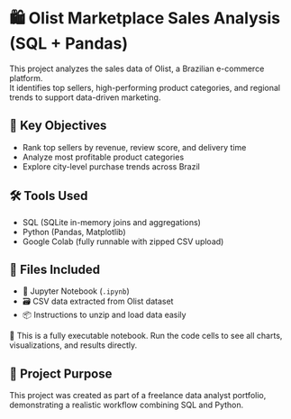# 🛍️ Olist Marketplace Sales Analysis (SQL + Pandas)

This project analyzes the sales data of Olist, a Brazilian e-commerce platform.  
It identifies top sellers, high-performing product categories, and regional trends to support data-driven marketing.

## 🔎 Key Objectives
- Rank top sellers by revenue, review score, and delivery time
- Analyze most profitable product categories
- Explore city-level purchase trends across Brazil

## 🛠️ Tools Used
- SQL (SQLite in-memory joins and aggregations)
- Python (Pandas, Matplotlib)
- Google Colab (fully runnable with zipped CSV upload)

## 📁 Files Included
- 🧾 Jupyter Notebook (`.ipynb`)
- 🗃️ CSV data extracted from Olist dataset
- 📦 Instructions to unzip and load data easily

📌 This is a fully executable notebook. Run the code cells to see all charts, visualizations, and results directly.


## 💼 Project Purpose
This project was created as part of a freelance data analyst portfolio, demonstrating a realistic workflow combining SQL and Python.

